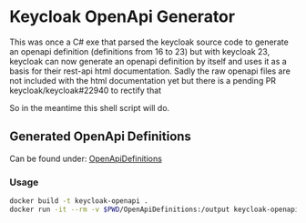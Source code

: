 # Keycloak OpenApi Generator

This was once a C# exe that parsed the keycloak source code to generate an openapi definition (definitions from 16 to 23) 
but with keycloak 23, keycloak can now generate an openapi definition by itself and uses it as a basis for their rest-api html documentation. 
Sadly the raw openapi files are not included with the html documentation yet but there is a pending PR keycloak/keycloak#22940 to rectify that 

So in the meantime this shell script will do.

## Generated OpenApi Definitions

Can be found under: [OpenApiDefinitions](./OpenApiDefinitions)

### Usage
```sh
docker build -t keycloak-openapi .
docker run -it --rm -v $PWD/OpenApiDefinitions:/output keycloak-openapi
```
